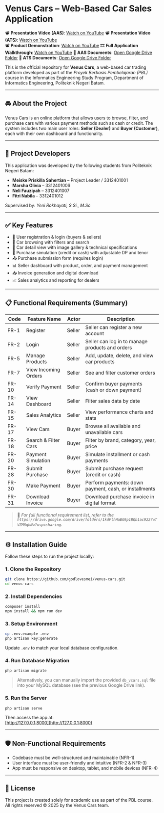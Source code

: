 # Venus Cars – Web-Based Car Sales Application

📽️ **Presentation Video (AAS)**: [Watch on YouTube](https://youtu.be/YTQ31TIfkBg?si=6taJc82NuBjANB4v)
📽️ **Presentation Video (ATS)**: [Watch on YouTube](https://youtu.be/ewwh3TE3lyk?si=Nefud2H52_xEkf5q)  
📽️ **Product Demonstration**: [Watch on YouTube](https://youtu.be/90eOflVbOpo?si=5Cwjt-RvVxRrgb8U)
🎞️ **Full Application Walkthrough**: [Watch on YouTube](https://youtu.be/your-demo-link)
📂 **AAS Documents**: [Open Google Drive Folder](https://drive.google.com/drive/folders/1kdFlhHaBG9p1BQb1ac9227wTVZM8qhNw?usp=sharing)
📂 **ATS Documents**: [Open Google Drive Folder](https://drive.google.com/drive/folders/1uMICl7Z-YArTyE_wBuG7Snr23ZVJ4xrV?usp=sharing)  

This is the official repository for **Venus Cars**, a web-based car trading platform developed as part of the *Proyek Berbasis Pembelajaran (PBL)* course in the Informatics Engineering Study Program, Department of Informatics Engineering, Politeknik Negeri Batam.

---

## 🚘 About the Project

Venus Cars is an online platform that allows users to browse, filter, and purchase cars with various payment methods such as cash or credit. The system includes two main user roles: **Seller (Dealer)** and **Buyer (Customer)**, each with their own dashboard and functionality.

---

## 👥 Project Developers

This application was developed by the following students from Politeknik Negeri Batam:

- **Meiske Priskilla Sahertian** – Project Leader / 3312401001  
- **Marsha Olivia** – 3312401006  
- **Neli Fauziyah** – 3312401007 
- **Fitri Nabila** – 3312401012  

Supervised by: *Yeni Rokhayati, S.Si., M.Sc*

---

## ✅ Key Features

- 🔐 User registration & login (buyers & sellers)
- 🚗 Car browsing with filters and search
- 📄 Car detail view with image gallery & technical specifications
- 🧮 Purchase simulation (credit or cash) with adjustable DP and tenor
- 📤 Purchase submission form (requires login)
- 📊 Seller dashboard with product, order, and payment management
- 📥 Invoice generation and digital download
- 📈 Sales analytics and reporting for dealers

---

## 📋 Functional Requirements (Summary)

| Code  | Feature Name             | Actor     | Description                                                       |
|-------|--------------------------|-----------|-------------------------------------------------------------------|
| FR-1  | Register                 | Seller    | Seller can register a new account                                 |
| FR-2  | Login                    | Seller    | Seller can log in to manage products and orders                   |
| FR-5  | Manage Products          | Seller    | Add, update, delete, and view car products                        |
| FR-7  | View Incoming Orders     | Seller    | See and filter customer orders                                    |
| FR-10 | Verify Payment           | Seller    | Confirm buyer payments (cash or down payment)                     |
| FR-14 | View Dashboard           | Seller    | Filter sales data by date                                         |
| FR-15 | Sales Analytics          | Seller    | View performance charts and stats                                 |
| FR-17 | View Cars                | Buyer     | Browse all available and unavailable cars                         |
| FR-18 | Search & Filter Cars     | Buyer     | Filter by brand, category, year, price                            |
| FR-20 | Payment Simulation       | Buyer     | Simulate installment or cash payments                             |
| FR-28 | Submit Purchase          | Buyer     | Submit purchase request (credit or cash)                          |
| FR-30 | Make Payment             | Buyer     | Perform payments: down payment, cash, or installments             |
| FR-31 | Download Invoice         | Buyer     | Download purchase invoice in digital format                       |

> 📌 *For full functional requirement list, refer to the `https://drive.google.com/drive/folders/1kdFlhHaBG9p1BQb1ac9227wTVZM8qhNw?usp=sharing`.*

---

## ⚙️ Installation Guide

Follow these steps to run the project locally:

### 1. Clone the Repository

```bash
git clone https://github.com/godlovesmei/venus-cars.git
cd venus-cars
```

### 2. Install Dependencies

```bash
composer install
npm install && npm run dev
```

### 3. Setup Environment

```bash
cp .env.example .env
php artisan key:generate
```

Update `.env` to match your local database configuration.

### 4. Run Database Migration

```bash
php artisan migrate
```

> Alternatively, you can manually import the provided `db_vcars.sql` file into your MySQL database (see the previous Google Drive link).

### 5. Run the Server

```bash
php artisan serve
```

Then access the app at:  
[http://127.0.0.1:8000](http://127.0.0.1:8000)

---

## 🛡️ Non-Functional Requirements

- Codebase must be well-structured and maintainable (NFR-1)
- User interface must be user-friendly and intuitive (NFR-2 & NFR-3)
- App must be responsive on desktop, tablet, and mobile devices (NFR-4)

---

## 📄 License

This project is created solely for academic use as part of the PBL course.  
All rights reserved © 2025 by the Venus Cars team.
